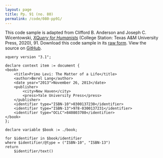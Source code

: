 ```yaml
---
layout: page
title: Pp. 91 (no. 80)
permalink: /code/080-pp91/
---
```


This code sample is adapted from Clifford B. Anderson and Joseph C. Wicentowski, 
[_XQuery for Humanists_](/) (College Station: Texas A&M University Press, 2020), 91. 
Download this code sample in its [raw form](/code/080-pp91/080-pp91.xq).
View the source on [GitHub](https://github.com/coding4humanists/xquery4humanists/blob/master/code/080-pp91/080-pp91.xq).

```xquery
xquery version "3.1";

declare context item := document {
<book>
    <title>Primo Levi: The Matter of a Life</title>
    <author>Berel Lang</author>
    <date year="2013">November 26, 2013</date>
    <publisher>
        <city>New Haven</city>
        <press>Yale University Press</press>
    </publisher>
    <identifier type="ISBN-10">0300137230</identifier>
    <identifier type="ISBN-13">978-0300137231</identifier>
    <identifier type="OCLC">840803708</identifier>
</book>
};

declare variable $book := ./book;

for $identifier in $book/identifier
where $identifier/@type = ("ISBN-10", "ISBN-13")
return
    $identifier/text()
```  

